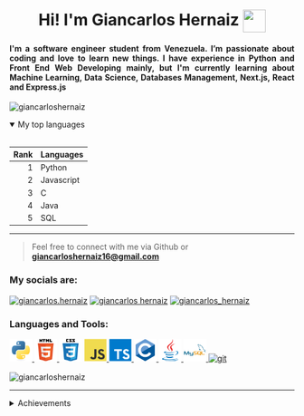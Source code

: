 
<h1 align="center">Hi! I'm Giancarlos Hernaiz <img src="https://github.com/TheDudeThatCode/TheDudeThatCode/blob/master/Assets/Hi.gif" width="40" height="40" align="center"/></h1>

<h4 style="text-align: justify;">I'm a software engineer student from Venezuela. I’m passionate about coding and love to learn new things. I have experience in Python and Front End Web Developing mainly, but I'm currently learning about Machine Learning, Data Science, Databases Management, Next.js, React and Express.js </h4>

<p align="left"> <img src="https://komarev.com/ghpvc/?username=giancarloshernaiz&label=Profile%20views&color=0e75b6&style=flat" alt="giancarloshernaiz" /> </p>

<details open>
  <br>
<summary>My top languages</summary>

| Rank | Languages |
|-----:|-----------|
|     1| Python    |
|     2| Javascript|
|     3| C         |
|     4| Java      |
|     5| SQL       |

</details>

---
> Feel free to connect with me via Github or **giancarloshernaiz16@gmail.com**

<h3 align="left">My socials are:</h3>
<p align="left">
<!-- Instagram -->
<a href="https://instagram.com/giancarlos.hernaiz" target="blank"><img align="center" src="https://raw.githubusercontent.com/rahuldkjain/github-profile-readme-generator/master/src/images/icons/Social/instagram.svg" alt="giancarlos.hernaiz" height="30" width="40" /></a>
<!-- LinkedIn -->
<a href="https://www.linkedin.com/in/giancarlos-hernaiz-663457284/" target="blank"><img align="center" src="https://raw.githubusercontent.com/rahuldkjain/github-profile-readme-generator/master/src/images/icons/Social/linked-in-alt.svg" alt="giancarlos hernaiz" height="30" width="40" /></a>
<!-- Leetcode -->
<a href="https://www.leetcode.com/giancarlos_hernaiz" target="blank"><img align="center" src="https://raw.githubusercontent.com/rahuldkjain/github-profile-readme-generator/master/src/images/icons/Social/leet-code.svg" alt="giancarlos_hernaiz" height="30" width="40" /></a>
</p>

<h3 align="left">Languages and Tools:</h3>
<p align="left">
<!-- Python -->
<a href="https://www.python.org" target="_blank" rel="noreferrer"> <img src="https://raw.githubusercontent.com/devicons/devicon/master/icons/python/python-original.svg" alt="python" width="40" height="40"/> </a>
<!-- HTML -->
<a href="https://www.w3.org/html/" target="_blank" rel="noreferrer"> <img src="https://raw.githubusercontent.com/devicons/devicon/master/icons/html5/html5-original-wordmark.svg" alt="html5" width="40" height="40"/> </a>
<!-- CSS -->
<a href="https://www.w3schools.com/css/" target="_blank" rel="noreferrer"> <img src="https://raw.githubusercontent.com/devicons/devicon/master/icons/css3/css3-original-wordmark.svg" alt="css3" width="40" height="40"/></a> 
<!-- JavaScript -->
<a href="https://developer.mozilla.org/en-US/docs/Web/JavaScript" target="_blank" rel="noreferrer"> <img src="https://raw.githubusercontent.com/devicons/devicon/master/icons/javascript/javascript-original.svg" alt="javascript" width="40" height="40"/> </a>
<!-- TypeScript -->
<a href="https://www.typescriptlang.org/" target="_blank" rel="noreferrer"> <img src="https://raw.githubusercontent.com/devicons/devicon/master/icons/typescript/typescript-original.svg" alt="typescript" width="40" height="40"/> </a>
<!-- C -->
<a href="https://www.cprogramming.com/" target="_blank" rel="noreferrer"> <img src="https://raw.githubusercontent.com/devicons/devicon/master/icons/c/c-original.svg" alt="c" width="40" height="40"/> </a>
<!-- Java -->
<a href="https://www.java.com" target="_blank" rel="noreferrer"> <img src="https://raw.githubusercontent.com/devicons/devicon/master/icons/java/java-original.svg" alt="java" width="40" height="40"/> </a>
<!-- MySQL -->
<a href="https://www.mysql.com/" target="_blank" rel="noreferrer"> <img src="https://raw.githubusercontent.com/devicons/devicon/master/icons/mysql/mysql-original-wordmark.svg" alt="mysql" width="40" height="40"/> </a>
<!-- Git -->
<a href="https://git-scm.com/" target="_blank" rel="noreferrer"> <img src="https://www.vectorlogo.zone/logos/git-scm/git-scm-icon.svg" alt="git" width="40" height="40"/> </a>
</p>

<p><img align="center" src="https://github-readme-stats.vercel.app/api/top-langs?username=giancarloshernaiz&show_icons=true&locale=en&layout=compact" alt="giancarloshernaiz" /></p>
<hr>

<details>
  <br>
  <summary>Achievements</summary>
  
  <p>&nbsp;<img align="center" src="https://github-readme-stats.vercel.app/api?username=giancarloshernaiz&show_icons=true&locale=en" alt="giancarloshernaiz" /></p>

<p><img align="center" src="https://github-readme-streak-stats.herokuapp.com/?user=giancarloshernaiz&" alt="giancarloshernaiz" /></p>

<p align="left"> <a href="https://github.com/ryo-ma/github-profile-trophy"><img src="https://github-profile-trophy.vercel.app/?username=giancarloshernaiz" alt="giancarloshernaiz" /></a> </p>
</details>












<!--
**Giancarloshernaiz/Giancarloshernaiz** is a ✨ _special_ ✨ repository because its `README.md` (this file) appears on your GitHub profile.

Here are some ideas to get you started:

- 🔭 I’m currently working on ...
- 🌱 I’m currently learning ...
- 👯 I’m looking to collaborate on ...
- 🤔 I’m looking for help with ...
- 💬 Ask me about ...
- 📫 How to reach me: ...
- 😄 Pronouns: ...
- ⚡ Fun fact: ...
-->
